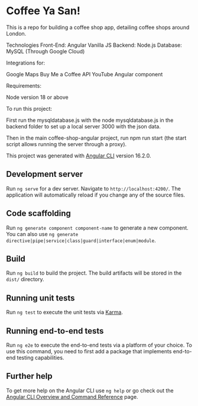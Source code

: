 # Coffee Ya San!

This is a repo for building a coffee shop app, detailing coffee shops around London. 

Technologies
Front-End:
Angular
Vanilla JS
Backend:
Node.js
Database:
MySQL (Through Google Cloud)

Integrations for:

Google Maps
Buy Me a Coffee API
YouTube Angular component

Requirements:

Node version 18 or above

To run this project:

First run the mysqldatabase.js with the node mysqldatabase.js in the backend folder to set up a local server 3000 with the json data.

Then in the main coffee-shop-angular project, run npm run start (the start script allows running the server through a proxy).

This project was generated with [Angular CLI](https://github.com/angular/angular-cli) version 16.2.0.

## Development server

Run `ng serve` for a dev server. Navigate to `http://localhost:4200/`. The application will automatically reload if you change any of the source files.

## Code scaffolding

Run `ng generate component component-name` to generate a new component. You can also use `ng generate directive|pipe|service|class|guard|interface|enum|module`.

## Build



Run `ng build` to build the project. The build artifacts will be stored in the `dist/` directory.

## Running unit tests

Run `ng test` to execute the unit tests via [Karma](https://karma-runner.github.io).

## Running end-to-end tests

Run `ng e2e` to execute the end-to-end tests via a platform of your choice. To use this command, you need to first add a package that implements end-to-end testing capabilities.

## Further help

To get more help on the Angular CLI use `ng help` or go check out the [Angular CLI Overview and Command Reference](https://angular.io/cli) page.
